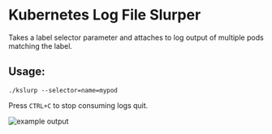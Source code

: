 # Kubernetes Log File Slurper

Takes a label selector parameter and attaches to log output of multiple pods matching the label.

## Usage:

`./kslurp --selector=name=mypod`

Press `CTRL+C` to stop consuming logs quit.

![example output](https://ptpb.pw/mQt8.png)
